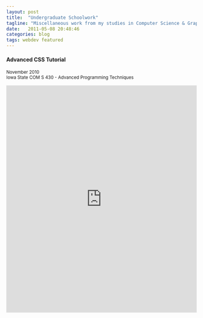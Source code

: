 ```yaml
---
layout: post
title:  "Undergraduate Schoolwork"
tagline: "Miscellaneous work from my studies in Computer Science & Graphic Design"
date:   2011-05-08 20:48:46
categories: blog
tags: webdev featured
---
```


#### Advanced CSS Tutorial
<small>November 2010<br>
Iowa State COM S 430 - Advanced Programming Techniques</small>

<iframe class="scribd_iframe_embed" src="https://www.scribd.com/embeds/41578438/content?start_page=1&view_mode=scroll&show_recommendations=true" data-auto-height="false" data-aspect-ratio="undefined" scrolling="no" id="doc_4370" width="100%" height="600" frameborder="0"></iframe>